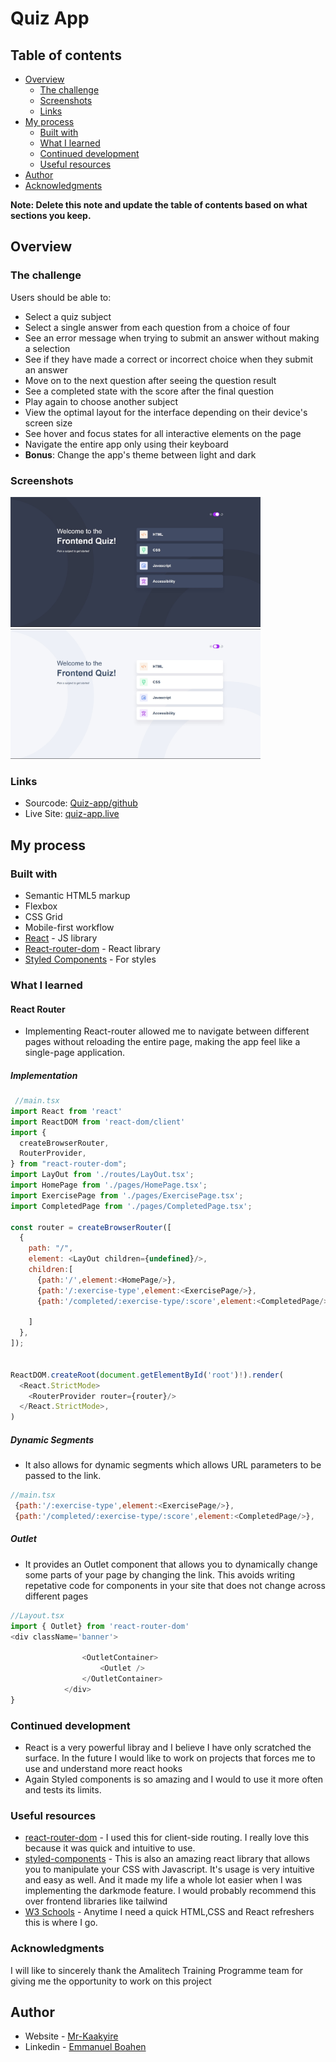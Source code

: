 # Quiz App

## Table of contents

- [Overview](#overview)
  - [The challenge](#the-challenge)
  - [Screenshots](#screenshots)
  - [Links](#links)
- [My process](#my-process)
  - [Built with](#built-with)
  - [What I learned](#what-i-learned)
  - [Continued development](#continued-development)
  - [Useful resources](#useful-resources)
- [Author](#author)
- [Acknowledgments](#acknowledgments)

**Note: Delete this note and update the table of contents based on what sections you keep.**

## Overview

### The challenge

Users should be able to:

- Select a quiz subject
- Select a single answer from each question from a choice of four
- See an error message when trying to submit an answer without making a selection
- See if they have made a correct or incorrect choice when they submit an answer
- Move on to the next question after seeing the question result
- See a completed state with the score after the final question
- Play again to choose another subject
- View the optimal layout for the interface depending on their device's screen size
- See hover and focus states for all interactive elements on the page
- Navigate the entire app only using their keyboard
- **Bonus**: Change the app's theme between light and dark

### Screenshots

<img src="./darkmodeP.jpg" alt="screenshot" width="400" />
<img src="./lightmodeP.jpg" alt="screenshot" width="400" />



### Links

- Sourcode: [Quiz-app/github](https://github.com/mr-kaakyire/Quiz-app)
- Live Site: [quiz-app.live](https://quiz-app-pearl-three.vercel.app/html)

## My process

### Built with

- Semantic HTML5 markup
- Flexbox
- CSS Grid
- Mobile-first workflow
- [React](https://reactjs.org/) - JS library
- [React-router-dom](https://reactrouter.com/en/main) - React library
- [Styled Components](https://styled-components.com/) - For styles


### What I learned

#### React Router
- Implementing React-router allowed me to navigate between different pages without reloading the entire page, making the app feel like a single-page application.
##### Implementation
```js
 //main.tsx
import React from 'react'
import ReactDOM from 'react-dom/client'
import {
  createBrowserRouter,
  RouterProvider,
} from "react-router-dom";
import LayOut from './routes/LayOut.tsx';
import HomePage from './pages/HomePage.tsx';
import ExercisePage from './pages/ExercisePage.tsx';
import CompletedPage from './pages/CompletedPage.tsx';

const router = createBrowserRouter([
  {
    path: "/",
    element: <LayOut children={undefined}/>,
    children:[
      {path:'/',element:<HomePage/>},
      {path:'/:exercise-type',element:<ExercisePage/>},
      {path:'/completed/:exercise-type/:score',element:<CompletedPage/>},
      
    ]
  },
]);


ReactDOM.createRoot(document.getElementById('root')!).render(
  <React.StrictMode>
    <RouterProvider router={router}/>
  </React.StrictMode>,
)
```
##### Dynamic Segments
- It also allows for dynamic segments which allows URL parameters to be passed to the link. 

```js
//main.tsx
 {path:'/:exercise-type',element:<ExercisePage/>},
 {path:'/completed/:exercise-type/:score',element:<CompletedPage/>},
```
##### Outlet
- It provides an Outlet component that allows you to dynamically change some parts of your page by changing the link. This avoids writing repetative code for components in your site that does not change across different pages

```js
//Layout.tsx
import { Outlet} from 'react-router-dom'
<div className='banner'>
               
                <OutletContainer>
                    <Outlet />
                </OutletContainer>
            </div>
}
```


### Continued development
- React is a very powerful libray and I believe I have only scratched the surface. In the future I would like to work on projects that forces me to use and understand more react hooks
- Again Styled components is so amazing and I would to use it more often and tests its limits.


### Useful resources

- [react-router-dom](https://reactrouter.com/en/main) - I used this for client-side routing. I really love this because it was quick and intuitive to use.
- [styled-components](https://styled-components.com/docs/basics) - This is also an amazing react library that allows you to manipulate your CSS with Javascript. It's usage is very intuitive and easy as well. And it made my life a whole lot easier when I was implementing the darkmode feature. I would probably recommend this over frontend libraries like tailwind
- [W3 Schools](https://www.w3schools.com/) - Anytime I need a quick HTML,CSS and React refreshers this is where I go.

### Acknowledgments
I will like to sincerely thank the Amalitech Training Programme team for giving me the opportunity to work on this project

## Author

- Website - [Mr-Kaakyire](https://mrkaakyire.vercel.app/)
- Linkedin - [Emmanuel Boahen](https://www.linkedin.com/in/emmanuel-boahen-351850206/)



